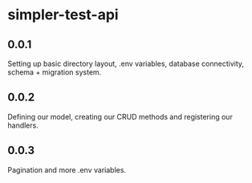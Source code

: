# simpler-test-api

## 0.0.1

Setting up basic directory layout, .env variables, database connectivity, schema + migration system.

## 0.0.2

Defining our model, creating our CRUD methods and registering our handlers.

## 0.0.3

Pagination and more .env variables.
